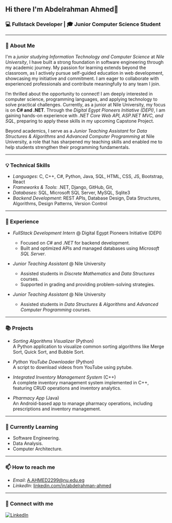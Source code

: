 ## Hi there I'm Abdelrahman Ahmed👋

### 💻 Fullstack Developer | 🎓 Junior Computer Science Student

---

### 🚀 About Me

I'm a *junior studying Information Technology and Computer Science* at *Nile University*, I have built a strong foundation in software engineering through my academic journey. My passion for learning extends beyond the classroom, as I actively pursue self-guided education in web development, showcasing my initiative and commitment. I am eager to collaborate with experienced professionals and contribute meaningfully to any team I join.

I’m thrilled about the opportunity to connect! I am deeply interested in computer science, programming languages, and applying technology to solve practical challenges. Currently, as a junior at Nile University, my focus is on **C# and .NET**. Through the *Digital Egypt Pioneers Initiative (DEPI)*, I am gaining hands-on experience with *.NET Core Web API, ASP.NET MVC, and SQL*, preparing to apply these skills in my upcoming Capstone Project.

Beyond academics, I serve as a *Junior Teaching Assistant* for *Data Structures & Algorithms* and *Advanced Computer Programming* at Nile University, a role that has sharpened my teaching skills and enabled me to help students strengthen their programming fundamentals.

---

### 💡 Technical Skills

- *Languages*: C, C++, C#, Python, Java, SQL, HTML, CSS, JS, Bootstrap, React
- *Frameworks & Tools*: .NET, Django, GitHub, Git, 
- *Databases*: SQL, Microsoft SQL Server, MySQL, Sqlite3
- *Backend Development*: REST APIs, Database Design, Data Structures, Algorithms, Design Patterns, Version Control

---

### 💼 Experience

- *FullStack Development Intern* @ Digital Egypt Pioneers Initiative (DEPI)
  - Focused on *C#* and *.NET* for backend development.
  - Built and optimized APIs and managed databases using *Microsoft SQL Server*.

- *Junior Teaching Assistant* @ Nile University  
  - Assisted students in *Discrete Mathematics* and *Data Structures* courses.
  - Supported in grading and providing problem-solving strategies.

- *Junior Teaching Assistant* @ Nile University
  - Assisted students in *Data Structures & Algorithms* and *Advanced Computer Programming* courses.

---

### 📚 Projects

- *Sorting Algorithms Visualizer* (Python)  
  A Python application to visualize common sorting algorithms like Merge Sort, Quick Sort, and Bubble Sort.

- *Python YouTube Downloader* (Python)  
  A script to download videos from YouTube using pytube.

- *Integrated Inventory Management System* (C++)  
  A complete inventory management system implemented in C++, featuring CRUD operations and inventory analytics.

- *Pharmacy App* (Java)  
  An Android-based app to manage pharmacy operations, including prescriptions and inventory management.

---

### 🌱 Currently Learning

- Software Engineering.
- Data Analysis.
- Computer Architecture.

---

### 📫 How to reach me

- *Email*: [A.AHMED2299@nu.edu.eg](mailto:A.AHMED2299@nu.edu.eg)
- *LinkedIn*: [linkedin.com/in/abdelrahman-ahmed](https://www.linkedin.com/in/abdelrahman-ahmed-9b0828252/)

---

### 🔗 Connect with me

[![LinkedIn](https://img.shields.io/badge/LinkedIn-0077B5?style=for-the-badge&logo=linkedin&logoColor=white)](https://www.linkedin.com/in/abdelrahman-ahmed-9b0828252/)

<!--
**abdelrahman-a99/abdelrahman-a99** is a ✨ _special_ ✨ repository because its `README.md` (this file) appears on your GitHub profile.

Here are some ideas to get you started:

- 🔭 I’m currently working on ...
- 🌱 I’m currently learning ...
- 👯 I’m looking to collaborate on ...
- 🤔 I’m looking for help with ...
- 💬 Ask me about ...
- 📫 How to reach me: ...
- 😄 Pronouns: ...
- ⚡ Fun fact: ...
-->
